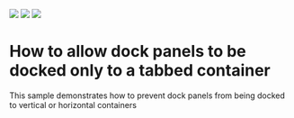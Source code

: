 <!-- default badges list -->
![](https://img.shields.io/endpoint?url=https://codecentral.devexpress.com/api/v1/VersionRange/128616066/18.2.2%2B)
[![](https://img.shields.io/badge/Open_in_DevExpress_Support_Center-FF7200?style=flat-square&logo=DevExpress&logoColor=white)](https://supportcenter.devexpress.com/ticket/details/E1143)
[![](https://img.shields.io/badge/📖_How_to_use_DevExpress_Examples-e9f6fc?style=flat-square)](https://docs.devexpress.com/GeneralInformation/403183)
<!-- default badges end -->
# How to allow dock panels to be docked only to a tabbed container


<p>This sample demonstrates how to prevent dock panels from being docked to vertical or horizontal containers</p>

<br/>


